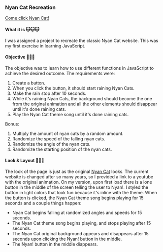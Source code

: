### Nyan Cat Recreation
[Come click Nyan Cat!](https://lisonallie.github.io/NyanCat/)

#### What it is 🐱🐱🐱
I was assigned a project to recreate the classic Nyan Cat website. This was my first exercise in learning JavaScript.

#### Objective 🍞🍞🍞
The objective was to learn how to use different functions in JavaScript to achieve the desired outcome. The requirements were:
1. Create a button.
2. When you click the button, it should start raining Nyan Cats.
3. Make the rain stop after 10 seconds.
4. While it's raining Nyan Cats, the background should become the one from the original animation and all the other elements should disappear until it's done raining cats.
5. Play the Nyan Cat theme song until it's done raining cats.

Bonus:
1. Multiply the amount of nyan cats by a random amount.
2. Randomize the speed of the falling nyan cats.
3. Randomize the angle of the nyan cats.
4. Randomize the starting position of the nyan cats.

#### Look & Layout 🌠🌠🌠
The look of the page is just as the original [Nyan Cat](https://www.youtube.com/watch?v=QH2-TGUlwu4) looks. The current website is changed after so many years, so I provided a link to a youtube with the original animation. On my version, upon first load there is a lone button in the middle of the screen telling the user to Nyan!. I styled the button in light colors that look fun because it's inline with the theme. When the button is clicked, the Nyan Cat theme song begins playing for 15 seconds and a couple things happen:
- Nyan Cat begins falling at randomized angles and speeds for 15 seconds.
- The Nyan Cat theme song begins playing, and stops playing after 15 seconds.
- The Nyan Cat original background appears and disappears after 15 seconds upon clicking the Nyan! button in the middle.
- The Nyan! button in the middle diappears.
